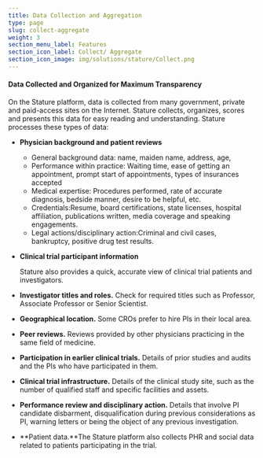 ```yaml
---
title: Data Collection and Aggregation
type: page
slug: collect-aggregate
weight: 3
section_menu_label: Features
section_icon_label: Collect/ Aggregate
section_icon_image: img/solutions/stature/Collect.png
---
```


#### Data Collected and Organized for Maximum Transparency

On the Stature platform, data is collected from many government, private and paid-access sites on the Internet. Stature collects, organizes, scores and presents this data for easy reading and understanding. Stature processes these types of data:

* **Physician background and patient reviews**
	* General background data: name, maiden name, address, age,
	* Performance within practice: Waiting time, ease of getting an appointment, prompt start of appointments, types of insurances accepted
	* Medical expertise: Procedures performed, rate of accurate diagnosis, bedside manner, desire to be helpful, etc.
	* Credentials:Resume, board certifications, state licenses, hospital affiliation, publications written, media coverage and speaking engagements.
	* Legal actions/disciplinary action:Criminal and civil cases, bankruptcy, positive drug test results.

* **Clinical trial participant information**

	Stature also provides a quick, accurate view of clinical trial patients and investigators.

 * **Investigator titles and roles.** Check for required titles such as Professor, Associate Professor or Senior Scientist.
 * **Geographical location.** Some CROs prefer to hire PIs in their local area.
 * **Peer reviews.** Reviews provided by other physicians practicing in the same field of medicine.
 * **Participation in earlier clinical trials.** Details of prior studies and audits and the PIs who have participated in them.
 * **Clinical trial infrastructure.** Details of the clinical study site, such as the number of qualified staff and specific facilities and assets.
 * **Performance review and disciplinary action.** Details that involve PI candidate disbarment, disqualification during previous considerations as PI, warning letters or being the object of any previous investigation.

* **Patient data.**The Stature platform also collects PHR and social data related to patients participating in the trial.